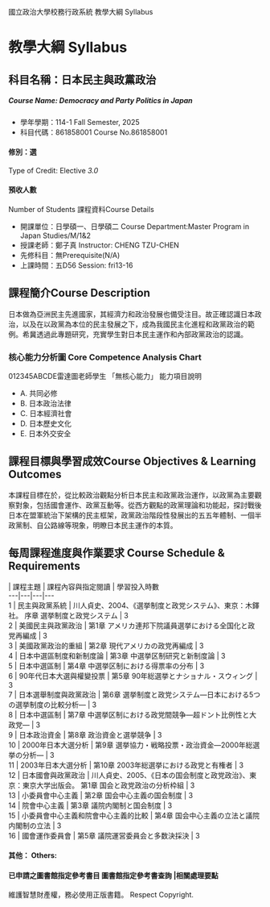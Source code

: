 國立政治大學校務行政系統 教學大綱 Syllabus
# 教學大綱 Syllabus
##  科目名稱：日本民主與政黨政治
#####  Course Name: Democracy and Party Politics in Japan
  * 學年學期：114-1 Fall Semester, 2025 
  * 科目代碼：861858001 Course No.861858001
#### 修別：選
Type of Credit: Elective 
_3.0_
#### 預收人數
Number of Students
課程資料Course Details
  * 開課單位：日學碩一、日學碩二 Course Department:Master Program in Japan Studies/M/1&2 
  * 授課老師：鄭子真 Instructor: CHENG TZU-CHEN 
  * 先修科目：無Prerequisite(N/A)
  * 上課時間：五D56 Session: fri13-16
##  課程簡介Course Description
日本做為亞洲民主先進國家，其經濟力和政治發展也備受注目。故正確認識日本政治，以及在以政黨為本位的民主發展之下，成為我國民主化進程和政黨政治的範例。希冀透過此專題研究，充實學生對日本民主運作和內部政黨政治的認識。
###  核心能力分析圖 Core Competence Analysis Chart
012345ABCDE雷達圖老師學生
「無核心能力」 
能力項目說明
  * A. 共同必修
  * B. 日本政治法律
  * C. 日本經濟社會
  * D. 日本歷史文化
  * E. 日本外交安全
##  課程目標與學習成效Course Objectives & Learning Outcomes 
本課程目標在於，從比較政治觀點分析日本民主和政黨政治運作，以政黨為主要觀察對象，包括國會運作、政黨互動等。從西方觀點的政黨理論和功能起，探討戰後日本在盟軍統治下架構的民主框架，政黨政治階段性發展出的五五年體制、一個半政黨制、自公路線等現象，明瞭日本民主運作的本質。
##  每周課程進度與作業要求 Course Schedule & Requirements
|  課程主題 |  課程內容與指定閱讀 |  學習投入時數  
---|---|---|---  
1 |  民主與政黨系統 |  川人貞史、2004、《選挙制度と政党システム》、東京：木鐸社。 序章 選挙制度と政党システム |  3  
2 |  美國民主與政黨政治 |  第1章 アメリカ連邦下院議員選挙における全国化と政党再編成 |  3  
3 |  美國政黨政治的重組 |  第2章 現代アメリカの政党再編成 |  3  
4 |  日本中選區制度和新制度論 |  第3章 中選挙区制研究と新制度論 |  3  
5 |  日本中選區制 |  第4章 中選挙区制における得票率の分布 |  3  
6 |  90年代日本大選與權變投票 |  第5章 90年総選挙とナショナル・スウィング |  3  
7 |  日本選舉制度與政黨政治 |  第6章 選挙制度と政党システム―日本における5つの選挙制度の比較分析― |  3  
8 |  日本中選區制 |  第7章 中選挙区制における政党間競争―超ドント比例性と大政党― |  3  
9 |  日本政治資金 |  第8章 政治資金と選挙競争 |  3  
10 |  2000年日本大選分析 |  第9章 選挙協力・戦略投票・政治資金―2000年総選挙の分析― |  3  
11 |  2003年日本大選分析 |  第10章 2003年総選挙における政党と有権者 |  3  
12 |  日本國會與政黨政治 |  川人貞史、2005、《日本の国会制度と政党政治》、東京：東京大学出版会。 第1章 国会と政党政治の分析枠組 |  3  
13 |  小委員會中心主義 |  第2章 国会中心主義の国会制度 |  3  
14 |  院會中心主義 |  第3章 議院内閣制と国会制度 |  3  
15 |  小委員會中心主義和院會中心主義的比較 |  第4章 国会中心主義の立法と議院内閣制の立法 |  3  
16 |  國會運作委員會 |  第5章 議院運営委員会と多数決採決 |  3  
####  其他： Others:
####  已申請之圖書館指定參考書目  圖書館指定參考書查詢 |相關處理要點
維護智慧財產權，務必使用正版書籍。 Respect Copyright.